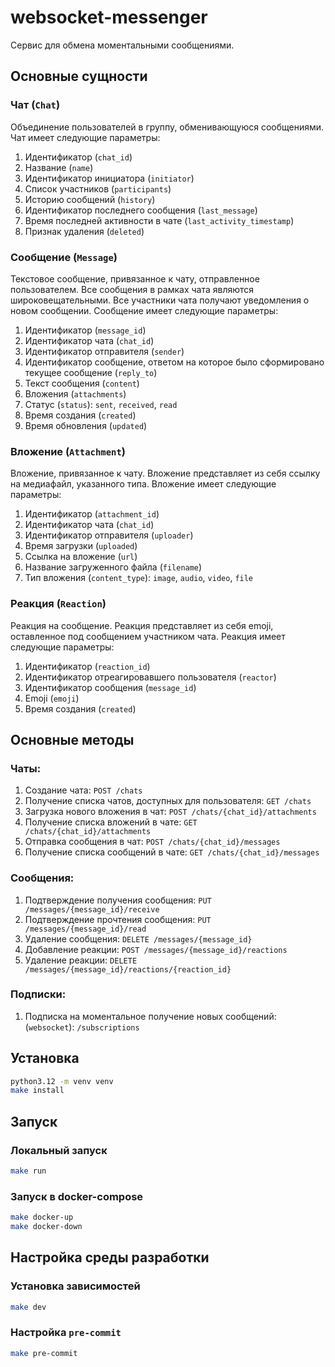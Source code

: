 # websocket-messenger

Сервис для обмена моментальными сообщениями.

## Основные сущности

### Чат (`Chat`)

Объединение пользователей в группу, обменивающуюся сообщениями.
Чат имеет следующие параметры:

1. Идентификатор (`chat_id`)
2. Название (`name`)
3. Идентификатор инициатора (`initiator`)
4. Список участников (`participants`)
5. Историю сообщений (`history`)
6. Идентификатор последнего сообщения (`last_message`)
7. Время последней активности в чате (`last_activity_timestamp`)
8. Признак удаления (`deleted`)

### Сообщение (`Message`)

Текстовое сообщение, привязанное к чату, отправленное пользователем.
Все сообщения в рамках чата являются широковещательными. Все участники чата получают уведомления о новом сообщении.
Сообщение имеет следующие параметры:

1. Идентификатор (`message_id`)
2. Идентификатор чата (`chat_id`)
3. Идентификатор отправителя (`sender`)
4. Идентификатор сообщение, ответом на которое было сформировано текущее сообщение (`reply_to`)
5. Текст сообщения (`content`)
6. Вложения (`attachments`)
7. Статус (`status`): `sent`, `received`, `read`
8. Время создания (`created`)
9. Время обновления (`updated`)

### Вложение (`Attachment`)

Вложение, привязанное к чату. Вложение представляет из себя ссылку на медиафайл, указанного типа.
Вложение имеет следующие параметры:

1. Идентификатор (`attachment_id`)
2. Идентификатор чата (`chat_id`)
3. Идентификатор отправителя (`uploader`)
4. Время загрузки (`uploaded`)
5. Ссылка на вложение (`url`)
6. Название загруженного файла (`filename`)
7. Тип вложения (`content_type`): `image`, `audio`, `video`, `file`

### Реакция (`Reaction`)

Реакция на сообщение. Реакция представляет из себя emoji, оставленное под сообщением участником чата.
Реакция имеет следующие параметры:

1. Идентификатор (`reaction_id`)
2. Идентификатор отреагировавшего пользователя (`reactor`)
3. Идентификатор сообщения (`message_id`)
4. Emoji (`emoji`)
5. Время создания (`created`)

## Основные методы

### Чаты:
1. Создание чата: `POST /chats`
2. Получение списка чатов, доступных для пользователя: `GET /chats`
3. Загрузка нового вложения в чат: `POST /chats/{chat_id}/attachments`
4. Получение списка вложений в чате: `GET /chats/{chat_id}/attachments`
5. Отправка сообщения в чат: `POST /chats/{chat_id}/messages`
6. Получение списка сообщений в чате: `GET /chats/{chat_id}/messages`

### Сообщения:
1. Подтверждение получения сообщения: `PUT /messages/{message_id}/receive`
2. Подтверждение прочтения сообщения: `PUT /messages/{message_id}/read`
3. Удаление сообщения: `DELETE /messages/{message_id}`
4. Добавление реакции: `POST /messages/{message_id}/reactions`
5. Удаление реакции: `DELETE /messages/{message_id}/reactions/{reaction_id}`

### Подписки:
1. Подписка на моментальное получение новых сообщений: (`websocket`): `/subscriptions`

## Установка

```bash
python3.12 -m venv venv
make install
```

## Запуск

### Локальный запуск

```bash
make run
```

### Запуск в docker-compose

```bash
make docker-up
make docker-down
```

## Настройка среды разработки

### Установка зависимостей

```bash
make dev
```

### Настройка `pre-commit`

```bash
make pre-commit
```
